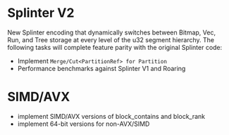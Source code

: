# Splinter V2

New Splinter encoding that dynamically switches between Bitmap, Vec, Run, and Tree storage at every level of the u32 segment hierarchy. The following tasks will complete feature parity with the original Splinter code:

- Implement `Merge/Cut<PartitionRef> for Partition`
- Performance benchmarks against Splinter V1 and Roaring

# SIMD/AVX

- implement SIMD/AVX versions of block_contains and block_rank
- implement 64-bit versions for non-AVX/SIMD
